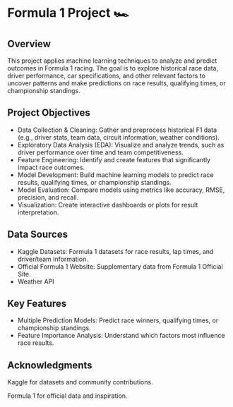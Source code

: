 # Formula 1 Project 🏎️

## Overview

This project applies machine learning techniques to analyze and predict outcomes in Formula 1 racing. The goal is to explore historical race data, driver performance, car specifications, and other relevant factors to uncover patterns and make predictions on race results, qualifying times, or championship standings.

## Project Objectives

- Data Collection & Cleaning: Gather and preprocess historical F1 data (e.g., driver stats, team data, circuit information, weather conditions).
- Exploratory Data Analysis (EDA): Visualize and analyze trends, such as driver performance over time and team competitiveness.
- Feature Engineering: Identify and create features that significantly impact race outcomes.
- Model Development: Build machine learning models to predict race results, qualifying times, or championship standings.
- Model Evaluation: Compare models using metrics like accuracy, RMSE, precision, and recall.
- Visualization: Create interactive dashboards or plots for result interpretation.

## Data Sources

- Kaggle Datasets: Formula 1 datasets for race results, lap times, and driver/team information.
- Official Formula 1 Website: Supplementary data from Formula 1 Official Site.
- Weather API

## Key Features

- Multiple Prediction Models: Predict race winners, qualifying times, or championship standings.
- Feature Importance Analysis: Understand which factors most influence race results.


## Acknowledgments

Kaggle for datasets and community contributions.

Formula 1 for official data and inspiration.
